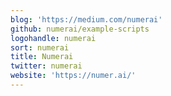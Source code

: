 ```yaml
---
blog: 'https://medium.com/numerai'
github: numerai/example-scripts
logohandle: numerai
sort: numerai
title: Numerai
twitter: numerai
website: 'https://numer.ai/'
---
```

